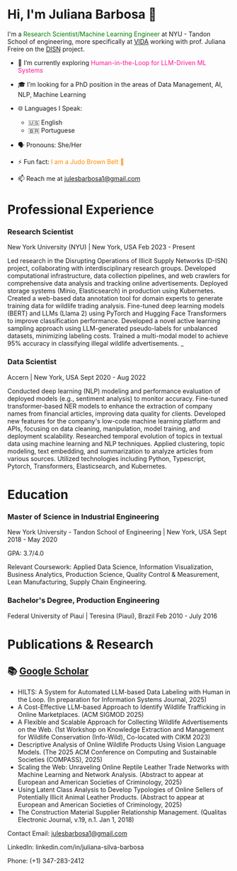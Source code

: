 
<!--
**julesbarbosa/julesbarbosa** is a ✨ _special_ ✨ repository because its `README.md` (this file) appears on your GitHub profile.

Here are some ideas to get you started:

- 🔭 I’m currently working on ...
- 🌱 I’m currently learning ...
- 👯 I’m looking to collaborate on ...
- 🤔 I’m looking for help with ...
- 💬 Ask me about ...
- 📫 How to reach me: ...
- 😄 Pronouns: ...
- ⚡ Fun fact: ...
-->
# Hi, I'm Juliana Barbosa 👋

I'm a <span style="color:green">Research Scientist/Machine Learning Engineer</span> at NYU - Tandon School of engineering,
more specifically at [VIDA](https://vida.engineering.nyu.edu/) working with prof. Juliana Freire on the [DISN](https://vida-nyu.github.io/DISN-Wildlife/) project.


- 🧠 I’m currently exploring <span style="color:#FF1493"> Human-in-the-Loop for LLM-Driven ML Systems</span>
- 🎓 I’m looking for a PhD position in the areas of Data Management, AI, NLP, Machine Learning
- 🌐 Languages I Speak:
  - 🇺🇸 English
  - 🇧🇷 Portuguese
- 🗣️ Pronouns: She/Her
- ⚡ Fun fact: <span style="color:#FF8C00">I am a Judo Brown Belt 🥋</span>
 
-  📫 Reach me at <span style="color:orange">julesbarbosa1@gmail.com</span>


# Professional Experience
### Research Scientist
New York University (NYU) | New York, USA
Feb 2023 - Present

Led research in the Disrupting Operations of Illicit Supply Networks (D-ISN) project, collaborating with interdisciplinary research groups.
Developed computational infrastructure, data collection pipelines, and web crawlers for comprehensive data analysis and tracking online advertisements.
Deployed storage systems (Minio, Elasticsearch) in production using Kubernetes.
Created a web-based data annotation tool for domain experts to generate training data for wildlife trading analysis.
Fine-tuned deep learning models (BERT) and LLMs (Llama 2) using PyTorch and Hugging Face Transformers to improve classification performance.
Developed a novel active learning sampling approach using LLM-generated pseudo-labels for unbalanced datasets, minimizing labeling costs.
Trained a multi-modal model to achieve 95% accuracy in classifying illegal wildlife advertisements.
_

### Data Scientist
Accern | New York, USA
Sept 2020 - Aug 2022

Conducted deep learning (NLP) modeling and performance evaluation of deployed models (e.g., sentiment analysis) to monitor accuracy.
Fine-tuned transformer-based NER models to enhance the extraction of company names from financial articles, improving data quality for clients.
Developed new features for the company's low-code machine learning platform and APIs, focusing on data cleaning, manipulation, model training, and deployment scalability.
Researched temporal evolution of topics in textual data using machine learning and NLP techniques.
Applied clustering, topic modeling, text embedding, and summarization to analyze articles from various sources.
Utilized technologies including Python, Typescript, Pytorch, Transformers, Elasticsearch, and Kubernetes.

# Education
### Master of Science in Industrial Engineering
New York University - Tandon School of Engineering | New York, USA
Sept 2018 - May 2020

GPA: 3.7/4.0

Relevant Coursework: Applied Data Science, Information Visualization, Business Analytics, Production Science, Quality Control & Measurement, Lean Manufacturing, Supply Chain Engineering.

### Bachelor's Degree, Production Engineering
Federal University of Piauí | Teresina (Piauí), Brazil
Feb 2010 - July 2016


# Publications & Research 
## 📚 [Google Scholar](https://scholar.google.com/citations?user=xcScmt4AAAAJ&hl=en)
- HILTS: A System for Automated LLM-based Data Labeling with Human in the Loop. (In preparation for Information Systems Journal, 2025)
- A Cost-Effective LLM-based Approach to Identify Wildlife Trafficking in Online Marketplaces. (ACM SIGMOD 2025)
- A Flexible and Scalable Approach for Collecting Wildlife Advertisements on the Web. (1st Workshop on Knowledge Extraction and Management for Wildlife Conservation (Info-Wild), Co-located with CIKM 2023)
- Descriptive Analysis of Online Wildlife Products Using Vision Language Models. (The 2025 ACM Conference on Computing and Sustainable Societies (COMPASS), 2025)
- Scaling the Web: Unraveling Online Reptile Leather Trade Networks with Machine Learning and Network Analysis. (Abstract to appear at European and American Societies of Criminology, 2025)
- Using Latent Class Analysis to Develop Typologies of Online Sellers of Potentially Illicit Animal Leather Products. (Abstract to appear at European and American Societies of Criminology, 2025)
- The Construction Material Supplier Relationship Management. (Qualitas Electronic Journal, v.19, n.1. Jan 1, 2018)




Contact
Email: julesbarbosa1@gmail.com

LinkedIn: linkedin.com/in/juliana-silva-barbosa

Phone: (+1) 347-283-2412
